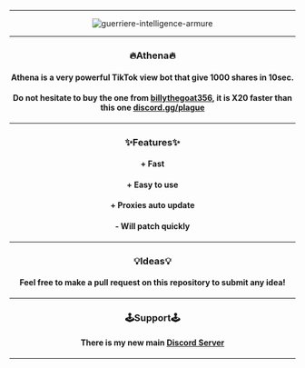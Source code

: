 ----------------------------------------------------------------------
<div align="center">
    
![guerriere-intelligence-armure](https://user-images.githubusercontent.com/89752788/162611352-15e2a464-e911-4993-8f49-f4b3bb1b3231.png)
    
----------------------------------------------------------------------
<div align="center">

### 🔥Athena🔥
    
#### Athena is a very powerful TikTok view bot that give 1000 shares in 10sec.
#### Do not hesitate to buy the one from [billythegoat356](https://github.com/billythegoat356), it is X20 faster than this one [discord.gg/plague](https://discord.gg/plague)
    
----------------------------------------------------------------------
<div align="center">
    
### ✨Features✨

<div align="center">
    
#### + Fast
#### + Easy to use
#### + Proxies auto update
  
#### - Will patch quickly

----------------------------------------------------------------------
<div align="center">  
    
### 💡Ideas💡
    
#### Feel free to make a pull request on this repository to submit any idea!
    
----------------------------------------------------------------------
<div align="center">   
    
### 🕹️Support🕹️
    
#### There is my new main [Discord Server](https://discord.gg/tY2XfKRAdb)

----------------------------------------------------------------------
